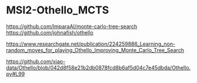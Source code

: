 # MSI2-Othello_MCTS

https://github.com/ImparaAI/monte-carlo-tree-search
https://github.com/johnafish/othello

https://www.researchgate.net/publication/224259886_Learning_non-random_moves_for_playing_Othello_Improving_Monte_Carlo_Tree_Search

https://github.com/xiao-data/Othello/blob/042d8f58e21b2db0878fcd8b6af5d04c7e45dbda/Othello.py#L99


